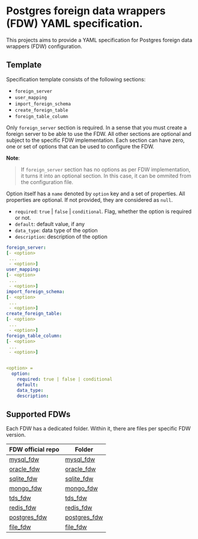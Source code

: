 # Postgres foreign data wrappers (FDW) YAML specification.

This projects aims to provide a YAML specification for Postgres foreign data wrappers (FDW) configuration.

## Template
Specification template consists of the following sections:
- `foreign_server`
- `user_mapping`
- `import_foreign_schema`
- `create_foreign_table`
- `foreign_table_column`

Only `foreign_server` section is required.
In a sense that you must create a foreign server to be able to use the FDW.
All other sections are optional and subject to the specific FDW implementation.
Each section can have zero, one or set of options that can be used to configure the FDW.

**Note**:
> If `foreign_server` section has no options as per FDW implementation, it turns it into an optional section.
In this case, it can be ommited from the configuration file.

Option itself has a `name` denoted by `option` key and a set of properties.
All properties are optional. If not provided, they are considered as `null`.

- `required`: `true` | `false` | `conditional`. Flag, whether the option is required or not.
- `default`: default value, if any
- `data_type`: data type of the option
- `description`: description of the option

```yaml
foreign_server:
[- <option>
 ...
 - <option>]
user_mapping:
[- <option>
 ...
 - <option>]
import_foreign_schema:
[- <option>
 ...
 - <option>]
create_foreign_table:
[- <option>
 ...
 - <option>]
foreign_table_column:
[- <option>
 ...
 - <option>]


<option> =
  option:
    required: true | false | conditional
    default:
    data_type:
    description:
```

## Supported FDWs
Each FDW has a dedicated folder. Within it, there are files per specific FDW version.

FDW official repo|Folder
-|-
[mysql_fdw](https://github.com/EnterpriseDB/mysql_fdw)|[mysql_fdw](./mysql_fdw/)
[oracle_fdw](https://github.com/laurenz/oracle_fdw)|[oracle_fdw](./oracle_fdw/)
[sqlite_fdw](https://github.com/pgspider/sqlite_fdw)|[sqlite_fdw](./sqlite_fdw/)
[mongo_fdw](https://github.com/EnterpriseDB/mongo_fdw)|[mongo_fdw](./mongo_fdw/)
[tds_fdw](https://github.com/tds-fdw/tds_fdw)|[tds_fdw](./tds_fdw/)
[redis_fdw](https://github.com/pg-redis-fdw/redis_fdw)|[redis_fdw](./redis_fdw/)
[postgres_fdw](https://www.postgresql.org/docs/current/postgres-fdw.html)|[postgres_fdw](./postgres_fdw/)
[file_fdw](https://www.postgresql.org/docs/current/file-fdw.html)|[file_fdw](./file_fdw/)
